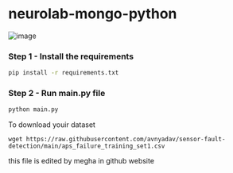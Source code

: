 # neurolab-mongo-python

![image](https://user-images.githubusercontent.com/57321948/196933065-4b16c235-f3b9-4391-9cfe-4affcec87c35.png)

### Step 1 - Install the requirements

```bash
pip install -r requirements.txt
```

### Step 2 - Run main.py file

```bash
python main.py
```


To download youir dataset

```
wget https://raw.githubusercontent.com/avnyadav/sensor-fault-detection/main/aps_failure_training_set1.csv
```

this file is edited by megha in github website
